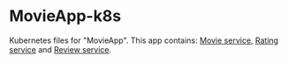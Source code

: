# MovieApp-k8s
Kubernetes files for "MovieApp". This app contains: [Movie service](https://github.com/hizmailovich/MovieMicroservice), [Rating service](https://github.com/hizmailovich/rating-service) and [Review service](https://github.com/hizmailovich/ReviewMicroservice).
